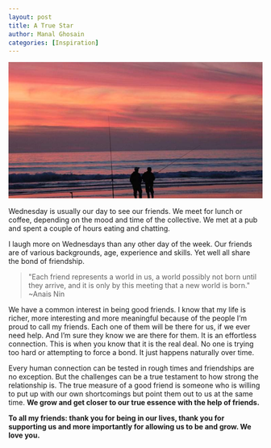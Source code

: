 ```yaml
---
layout: post
title: A True Star
author: Manal Ghosain
categories: [Inspiration]
---
```


![Friends](/images/friends.jpg)

Wednesday is usually our day to see our friends. We meet for lunch or coffee, depending on the mood and time of the collective. We met at a pub and spent a couple of hours eating and chatting. 

I laugh more on Wednesdays than any other day of the week. Our friends are of various backgrounds, age, experience and skills. Yet well all share the bond of friendship. 

> "Each friend represents a world in us, a world possibly not born until they arrive, and it is only by this meeting that a new world is born." ~Anais Nin

We have a common interest in being good friends. I know that my life is richer, more interesting and more meaningful because of the people I’m proud to call my friends. Each one of them will be there for us, if we ever need help. And I’m sure they know we are there for them. It is an effortless connection. This is when you know that it is the real deal. No one is trying too hard or attempting to force a bond. It just happens naturally over time. 

Every human connection can be tested in rough times and friendships are no exception. But the challenges can be a true testament to how strong the relationship is. The true measure of a good friend is someone who is willing to put up with our own shortcomings but point them out to us at the same time. **We grow and get closer to our true essence with the help of friends.** 

**To all my friends: thank you for being in our lives, thank you for supporting us and more importantly for allowing us to be and grow. We love you.**